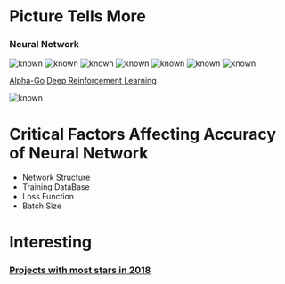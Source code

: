 # Picture Tells More
### Neural Network
   ![known](https://github.com/gustavkkk/artificial-intelligence/blob/master/brain.jpg)
   ![known](https://github.com/gustavkkk/artificial-intelligence/blob/master/cnn.png)
   ![known](https://github.com/gustavkkk/artificial-intelligence/blob/master/cnn01.jpg)
   ![known](https://github.com/gustavkkk/artificial-intelligence/blob/master/cnn02.jpg)
   ![known](https://github.com/gustavkkk/artificial-intelligence/blob/master/cnn03.jpg)
   ![known](https://github.com/gustavkkk/artificial-intelligence/blob/master/rnn01.png)
   ![known](https://github.com/gustavkkk/artificial-intelligence/blob/master/rnn02.jpg)
   
   [Alpha-Go](https://www.slideshare.net/ckmarkohchang/alphago-in-depth/7)
   [Deep Reinforcement Learning](http://karpathy.github.io/2016/05/31/rl/)
   
   
   ![known](https://github.com/gustavkkk/artificial-intelligence/blob/master/nn-history.jpg)

# Critical Factors Affecting Accuracy of Neural Network
   - Network Structure
   - Training DataBase
   - Loss Function
   - Batch Size
   
# Interesting
### [Projects with most stars in 2018](https://medium.mybridge.co/30-amazing-machine-learning-projects-for-the-past-year-v-2018-b853b8621ac7)
